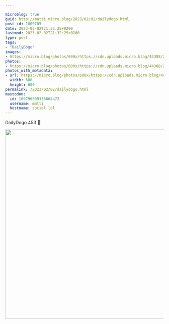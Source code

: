 ```yaml
---

microblog: true
guid: http://matti.micro.blog/2023/02/02/dailydogo.html
post_id: 1800705
date: 2023-02-02T21:32:25+0200
lastmod: 2023-02-02T21:32:25+0200
type: post
tags:
- "DailyDogo"
images:
- https://micro.blog/photos/600x/https://cdn.uploads.micro.blog/44388/2023/f1d5cdd837.jpg
photos:
- https://micro.blog/photos/600x/https://cdn.uploads.micro.blog/44388/2023/f1d5cdd837.jpg
photos_with_metadata:
- url: https://micro.blog/photos/600x/https://cdn.uploads.micro.blog/44388/2023/f1d5cdd837.jpg
  width: 600
  height: 600
permalink: /2023/02/02/dailydogo.html
mastodon:
  id: 109796809138664472
  username: matti
  hostname: social.lol
---
```

DailyDogo 453 🐶

<img src="/media/uploads/2023/f1d5cdd837.jpg" width="600" height="600" alt="" />
